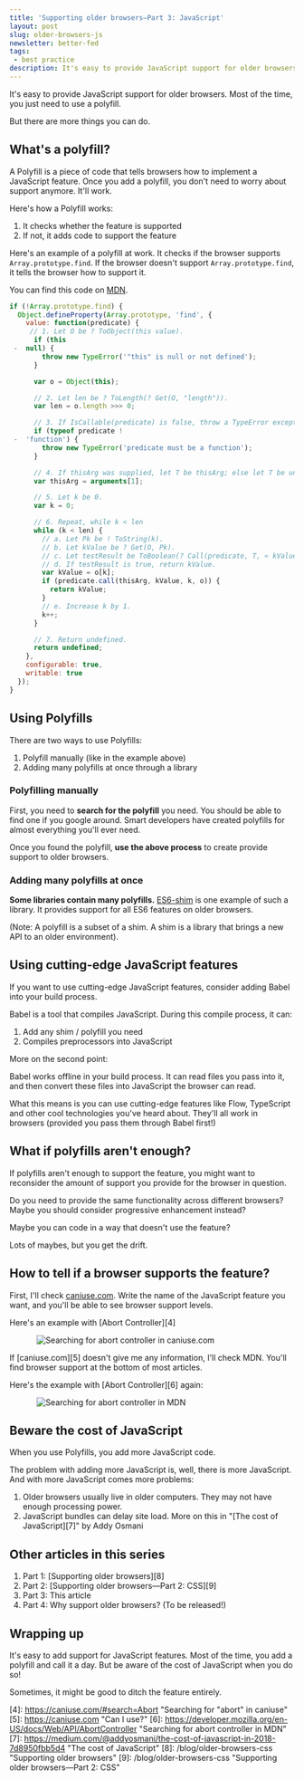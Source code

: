 ```yaml
---
title: 'Supporting older browsers—Part 3: JavaScript'
layout: post
slug: older-browsers-js
newsletter: better-fed
tags:
 - best practice
description: It's easy to provide JavaScript support for older browsers. Most of the time, you just need to use a polyfill. But there are more things you can do.
---
```


It's easy to provide JavaScript support for older browsers. Most of the time, you just need to use a polyfill.

But there are more things you can do.

<!-- more -->

<div class="jsCkClone" data-should-not-clone></div>

## What's a polyfill?

A Polyfill is a piece of code that tells browsers how to implement a JavaScript feature. Once you add a polyfill, you don't need to worry about support anymore. It'll work.

Here's how a Polyfill works:

1. It checks whether the feature is supported
2. If not, it adds code to support the feature

Here's an example of a polyfill at work. It checks if the browser supports `Array.prototype.find`. If the browser doesn't support `Array.prototype.find`, it tells the browser how to support it.

You can find this code on [MDN][1].

```js
if (!Array.prototype.find) {
  Object.defineProperty(Array.prototype, 'find', {
    value: function(predicate) {
     // 1. Let O be ? ToObject(this value).
      if (this
 -  null) {
        throw new TypeError('"this" is null or not defined');
      }

      var o = Object(this);

      // 2. Let len be ? ToLength(? Get(O, "length")).
      var len = o.length >>> 0;

      // 3. If IsCallable(predicate) is false, throw a TypeError exception.
      if (typeof predicate !
 -  'function') {
        throw new TypeError('predicate must be a function');
      }

      // 4. If thisArg was supplied, let T be thisArg; else let T be undefined.
      var thisArg = arguments[1];

      // 5. Let k be 0.
      var k = 0;

      // 6. Repeat, while k < len
      while (k < len) {
        // a. Let Pk be ! ToString(k).
        // b. Let kValue be ? Get(O, Pk).
        // c. Let testResult be ToBoolean(? Call(predicate, T, « kValue, k, O »)).
        // d. If testResult is true, return kValue.
        var kValue = o[k];
        if (predicate.call(thisArg, kValue, k, o)) {
          return kValue;
        }
        // e. Increase k by 1.
        k++;
      }

      // 7. Return undefined.
      return undefined;
    },
    configurable: true,
    writable: true
  });
}
```

## Using Polyfills

There are two ways to use Polyfills:

1. Polyfill manually (like in the example above)
2. Adding many polyfills at once through a library

### Polyfilling manually

First, you need to **search for the polyfill** you need. You should be able to find one if you google around. Smart developers have created polyfills for almost everything you'll ever need.

Once you found the polyfill, **use the above process** to create provide support to older browsers.

### Adding many polyfills at once

**Some libraries contain many polyfills.** [ES6-shim][2] is one example of such a library. It provides support for all ES6 features on older browsers.

(Note: A polyfill is a subset of a shim. A shim is a library that brings a new API to an older environment).

## Using cutting-edge JavaScript features

If you want to use cutting-edge JavaScript features, consider adding Babel into your build process.

Babel is a tool that compiles JavaScript. During this compile process, it can:

1. Add any shim / polyfill you need
2. Compiles preprocessors into JavaScript

More on the second point:

Babel works offline in your build process. It can read files you pass into it, and then convert these files into JavaScript the browser can read.

What this means is you can use cutting-edge features like Flow, TypeScript and other cool technologies you've heard about. They'll all work in browsers (provided you pass them through Babel first!)

## What if polyfills aren't enough?

If polyfills aren't enough to support the feature, you might want to reconsider the amount of support you provide for the browser in question.

Do you need to provide the same functionality across different browsers? Maybe you should consider progressive enhancement instead?

Maybe you can code in a way that doesn't use the feature?

Lots of maybes, but you get the drift.

## How to tell if a browser supports the feature?

First, I'll check [caniuse.com][3]. Write the name of the JavaScript feature you want, and you'll be able to see browser support levels.

Here's an example with [Abort Controller][4]

<figure>
  <img src="/images/2018/older-browsers/abort-caniuse.png" alt="Searching for abort controller in caniuse.com">
</figure>

If [caniuse.com][5] doesn't give me any information, I'll check MDN. You'll find browser support at the bottom of most articles.

Here's the example with [Abort Controller][6] again:

<figure>
  <img src="/images/2018/older-browsers/abort-mdn.png"alt="Searching for abort controller in MDN">
</figure>

## Beware the cost of JavaScript

When you use Polyfills, you add more JavaScript code.

The problem with adding more JavaScript is, well, there is more JavaScript. And with more JavaScript comes more problems:

1. Older browsers usually live in older computers. They may not have enough processing power.
2. JavaScript bundles can delay site load. More on this in  "[The cost of JavaScript][7]" by Addy Osmani

## Other articles in this series

1. Part 1: [Supporting older browsers][8]
2. Part 2: [Supporting older browsers—Part 2: CSS][9]
3. Part 3: This article
4. Part 4: Why support older browsers? (To be released!)

## Wrapping up

It's easy to add support for JavaScript features. Most of the time, you add a polyfill and call it a day. But be aware of the cost of JavaScript when you do so!

Sometimes, it might be good to ditch the feature entirely.

[1]:	https://developer.mozilla.org/en-US/docs/Web/JavaScript/Reference/Global_Objects/Array/find "Array.prototype.find"
[2]:	https://github.com/paulmillr/es6-shim "ES6 shim"
[3]:	https://caniuse.com "Can I use?"
[4]:	https://caniuse.com/#search=Abort "Searching for "abort" in caniuse"
[5]:	https://caniuse.com "Can I use?"
[6]:	https://developer.mozilla.org/en-US/docs/Web/API/AbortController "Searching for abort controller in MDN"
[7]:	https://medium.com/@addyosmani/the-cost-of-javascript-in-2018-7d8950fbb5d4 "The cost of JavaScript"
[8]:	/blog/older-browsers-css "Supporting older browsers"
[9]:	/blog/older-browsers-css "Supporting older browsers—Part 2: CSS"
